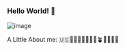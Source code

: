 ### Hello World! 👋 

![image](https://github.com/tparonish/tparonish/assets/92117100/6544b5fb-290b-4b3a-83cd-25ee93ab5691=1024x1024)


A Little About me: 	:us::family_man_woman_girl_boy::dog::dog::seedling::potted_plant::cactus::biking_woman::diving_mask:

<!--
**tparonish/tparonish** is a ✨ _special_ ✨ repository because its `README.md` (this file) appears on your GitHub profile.

Here are some ideas to get you started:

- 🌱 I’m currently learning everything! (I'm new here)
- 🔭 I’m currently working on ...
- 👯 I’m looking to collaborate on ...
- 🤔 I’m looking for help with ...
- 💬 Ask me about ...
- 📫 How to reach me: ...
- 😄 Pronouns: ...
- ⚡ Fun fact: ...
-->
